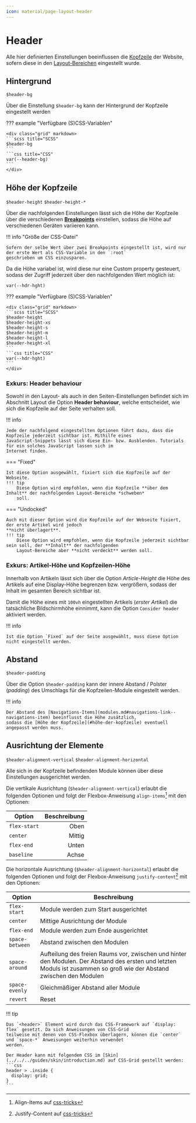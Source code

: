 ```yaml
---
icon: material/page-layout-header
---
```


# Header

Alle hier definierten Einstellungen beeinflussen
die [Kopfzeile](https://docs.contao.org/manual/de/layout/theme-manager/seitenlayouts-verwalten/#kopf-und-fußzeile) der
Website, sofern diese in den [Layout-Bereichen](../../installation/setup.md#layouts-erstellen) eingestellt wurde.

## Hintergrund

`$header-bg`

Über die Einstellung `$header-bg` kann der Hintergrund der Kopfzeile eingestellt werden

??? example "Verfügbare (S)CSS-Variablen"

    <div class="grid" markdown>
    ```scss title="SCSS"
    $header-bg
    ```
    ```css title="CSS"
    var(--header-bg)
    ```
    </div>

## Höhe der Kopfzeile

`$header-height` `$header-height-*`

Über die nachfolgenden Einstellungen lässt sich die Höhe der Kopfzeile über die verschiedenen
**[Breakpoints](layout.md#breakpoints)** einstellen, sodass die Höhe auf verschiedenen Geräten variieren kann.

!!! info "Größe der CSS-Datei"

    Sofern der selbe Wert über zwei Breakpoints eingestellt ist, wird nur der erste Wert als CSS-Variable in den `:root` 
    geschrieben um CSS einzusparen.

Da die Höhe variabel ist, wird diese nur eine Custom property gesteuert, sodass der Zugriff jederzeit über den
nachfolgenden Wert möglich ist:

    var(--hdr-hght)

??? example "Verfügbare (S)CSS-Variablen"

    <div class="grid" markdown>
    ```scss title="SCSS"
    $header-height
    $header-height-xs
    $header-height-s
    $header-height-m
    $header-height-l
    $header-height-xl
    ```
    ```css title="CSS"
    var(--hdr-hght)
    ```
    </div>

### Exkurs: Header behaviour

Sowohl in den Layout- als auch in den Seiten-Einstellungen befindet sich im Abschnitt Layout die Option
**Header behaviour**, welche entscheidet, wie sich die Kopfzeile auf der Seite verhalten soll.

!!! info

    Jede der nachfolgend eingestellten Optionen führt dazu, dass die Kopfzeile jederzeit sichtbar ist. Mithilfe eines
    JavaScript-Snippets lässt sich diese Ein- bzw. Ausblenden. Tutorials für ein solches JavaScript lassen sich im 
    Internet finden.

=== "Fixed"

    Ist diese Option ausgewählt, fixiert sich die Kopfzeile auf der Webseite.
    !!! tip
        Diese Option wird empfohlen, wenn die Kopfzeile **über dem Inhalt** der nachfolgenden Layout-Bereiche *schweben* 
        soll.

=== "Undocked"

    Auch mit dieser Option wird die Kopfzeile auf der Webseite fixiert, der erste Artikel wird jedoch 
    **nicht überlagert**.
    !!! tip
        Diese Option wird empfohlen, wenn die Kopfzeile jederzeit sichtbar sein soll, der **Inhalt** der nachfolgenden 
        Layout-Bereiche aber **nicht verdeckt** werden soll.

### Exkurs: Artikel-Höhe und Kopfzeilen-Höhe

Innerhalb von Artikeln lässt sich über die Option *Article-Height* die Höhe des Artikels auf eine Display-Höhe begrenzen
bzw. vergrößern, sodass der Inhalt im gesamten Bereich sichtbar ist.

Damit die Höhe eines mit `100vh` eingestellten Artikels (*erster Artikel*) die tatsächliche Bildschirmhöhe einnimmt,
kann die Option `Consider header` aktiviert werden.

!!! info

    Ist die Option `Fixed` auf der Seite ausgewählt, muss diese Option nicht eingestellt werden.

## Abstand

`$header-padding`

Über die Option `$header-padding` kann der innere Abstand / Polster (*padding*) des Umschlags für die Kopfzeilen-Module
eingestellt werden.

!!! info

    Der Abstand des [Navigations-Items](modules.md#navigations-link--navigations-item) beeinflusst die Höhe zusätzlich,
    sodass die [Höhe der Kopfzeile](#höhe-der-kopfzeile) eventuell angepasst werden muss. 

## Ausrichtung der Elemente

`$header-alignment-vertical` `$header-alignment-horizontal`

Alle sich in der Kopfzeile befindenden Module können über diese Einstellungen ausgerichtet werden.

Die vertikale Ausrichtung (`$header-alignment-vertical`) erlaubt die folgenden Optionen und folgt der Flexbox-Anweisung
`align-items`[^1] mit den Optionen:

| Option       | Beschreibung |
|--------------|-------------:|
| `flex-start` |         Oben |
| `center`     |       Mittig |
| `flex-end`   |        Unten |
| `baseline`   |        Achse |

Die horizontale Ausrichtung (`$header-alignment-horizontal`) erlaubt die folgenden Optionen und folgt der
Flexbox-Anweisung `justify-content`[^2] mit den Optionen:

| Option          | Beschreibung                                                                                                                                                          |
|-----------------|-----------------------------------------------------------------------------------------------------------------------------------------------------------------------|
| `flex-start`    | Module werden zum Start ausgerichtet                                                                                                                                  |
| `center`        | Mittige Ausrichtung der Module                                                                                                                                        |
| `flex-end`      | Module werden zum Ende ausgerichtet                                                                                                                                   |
| `space-between` | Abstand zwischen den Modulen                                                                                                                                          |
| `space-around`  | Aufteilung des freien Raums vor, zwischen und hinter den Modulen. Der Abstand des ersten und letzten Moduls ist zusammen so groß wie der Abstand zwischen den Modulen |
| `space-evenly`  | Gleichmäßiger Abstand aller Module                                                                                                                                    |
| `revert`        | Reset                                                                                                                                                                 |

!!! tip

    Das `<header>` Element wird durch das CSS-Framework auf `display: flex` gesetzt. Da sich Anweisungen von CSS-Grid
    teilweise mit denen von CSS-Flexbox überlagern, können die `center` und `space-*` Anweisungen weiterhin verwendet
    werden.

    Der Header kann mit folgendem CSS im [Skin](../../../guides/skin/introduction.md) auf CSS-Grid gestellt werden:
    ```css
    header > .inside {
      display: grid;
    }
    ``` 

[^1]: Align-Items auf [css-tricks](https://css-tricks.com/almanac/properties/a/align-items/)
[^2]: Justify-Content auf [css-tricks](https://css-tricks.com/almanac/properties/j/justify-content/)
